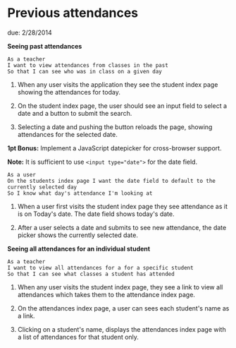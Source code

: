 # Previous attendances

due: 2/28/2014

**Seeing past attendances**

```
As a teacher
I want to view attendances from classes in the past
So that I can see who was in class on a given day
```

1. When any user visits the application they see the student index page showing the attendances for today.

2. On the student index page, the user should see an input field to select a date and a button to submit the search.

3. Selecting a date and pushing the button reloads the page, showing attendances for the selected date.

**1pt Bonus:** Implement a JavaScript datepicker for cross-browser support.

**Note:** It is sufficient to use `<input type="date">` for the date field.


```
As a user
On the students index page I want the date field to default to the currently selected day
So I know what day's attendance I'm looking at
```

1. When a user first visits the student index page they see attendance as it is
   on Today's date. The date field shows today's date.

2. After a user selects a date and submits to see new attendance, the date picker
   shows the currently selected date.


**Seeing all attendances for an individual student**

```
As a teacher
I want to view all attendances for a for a specific student
So that I can see what classes a student has attended
```

1. When any user visits the student index page, they see a link to view all attendances which takes them to the attendance index page.

2. On the attendances index page, a user can sees each student's name as a link.

3. Clicking on a student's name, displays the attendances index page with a list of attendances for that student only.


